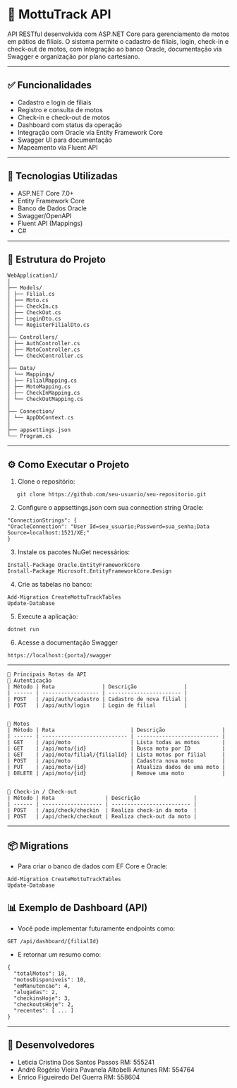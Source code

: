 # 🛵 MottuTrack API

API RESTful desenvolvida com ASP.NET Core para gerenciamento de motos em pátios de filiais. O sistema permite o cadastro de filiais, login, check-in e check-out de motos, com integração ao banco Oracle, documentação via Swagger e organização por plano cartesiano.

---

## ✅ Funcionalidades

- Cadastro e login de filiais
- Registro e consulta de motos
- Check-in e check-out de motos
- Dashboard com status da operação
- Integração com Oracle via Entity Framework Core
- Swagger UI para documentação
- Mapeamento via Fluent API

---

## 🧠 Tecnologias Utilizadas

- ASP.NET Core 7.0+
- Entity Framework Core
- Banco de Dados Oracle
- Swagger/OpenAPI
- Fluent API (Mappings)
- C#

---

## 📁 Estrutura do Projeto

```
WebApplication1/
│
├── Models/
│ ├── Filial.cs
│ ├── Moto.cs
│ ├── CheckIn.cs
│ ├── CheckOut.cs
│ ├── LoginDto.cs
│ └── RegisterFilialDto.cs
│
├── Controllers/
│ ├── AuthController.cs
│ ├── MotoController.cs
│ └── CheckController.cs
│
├── Data/
│ └── Mappings/
│ ├── FilialMapping.cs
│ ├── MotoMapping.cs
│ ├── CheckInMapping.cs
│ └── CheckOutMapping.cs
│
├── Connection/
│ └── AppDbContext.cs
│
├── appsettings.json
└── Program.cs
```


---

## ⚙️ Como Executar o Projeto

1. Clone o repositório:
```
   git clone https://github.com/seu-usuario/seu-repositorio.git
```
2. Configure o appsettings.json com sua connection string Oracle:
  ```
  "ConnectionStrings": {
  "OracleConnection": "User Id=seu_usuario;Password=sua_senha;Data Source=localhost:1521/XE;"
}

  ```
3. Instale os pacotes NuGet necessários:
```
Install-Package Oracle.EntityFrameworkCore
Install-Package Microsoft.EntityFrameworkCore.Design

```

4. Crie as tabelas no banco:
```
Add-Migration CreateMottuTrackTables
Update-Database

```

5. Execute a aplicação:
```
dotnet run
```

6. Acesse a documentação Swagger
```
https://localhost:{porta}/swagger

```

---

```
🔗 Principais Rotas da API
🔐 Autenticação
| Método | Rota               | Descrição               |
| ------ | ------------------ | ----------------------- |
| POST   | /api/auth/cadastro | Cadastro de nova filial |
| POST   | /api/auth/login    | Login de filial         |


🛵 Motos
| Método | Rota                        | Descrição                  |
| ------ | --------------------------- | -------------------------- |
| GET    | /api/moto                   | Lista todas as motos       |
| GET    | /api/moto/{id}              | Busca moto por ID          |
| GET    | /api/moto/filial/{filialId} | Lista motos por filial     |
| POST   | /api/moto                   | Cadastra nova moto         |
| PUT    | /api/moto/{id}              | Atualiza dados de uma moto |
| DELETE | /api/moto/{id}              | Remove uma moto            |


🧾 Check-in / Check-out
| Método | Rota                | Descrição                 |
| ------ | ------------------- | ------------------------- |
| POST   | /api/check/checkin  | Realiza check-in da moto  |
| POST   | /api/check/checkout | Realiza check-out da moto |

```

---

## 📦 Migrations
* Para criar o banco de dados com EF Core e Oracle:
```
Add-Migration CreateMottuTrackTables
Update-Database

```

## 📊 Exemplo de Dashboard (API)
* Você pode implementar futuramente endpoints como:
```
GET /api/dashboard/{filialId}

```
* E retornar um resumo como:
```
{
  "totalMotos": 18,
  "motosDisponiveis": 10,
  "emManutencao": 4,
  "alugadas": 2,
  "checkinsHoje": 3,
  "checkoutsHoje": 2,
  "recentes": [ ... ]
}

```

---

## 👥 Desenvolvedores

- Leticia Cristina Dos Santos Passos RM: 555241
- André Rogério Vieira Pavanela Altobelli Antunes RM: 554764
- Enrico Figueiredo Del Guerra RM: 558604







